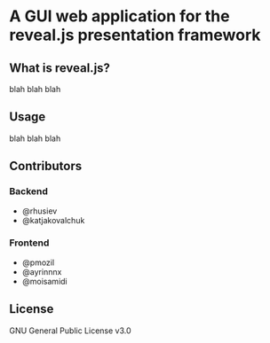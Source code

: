 # A GUI web application for the reveal.js presentation framework

## What is reveal.js?
blah blah blah

## Usage
blah blah blah

## Contributors
### Backend
- @rhusiev
- @katjakovalchuk

### Frontend
- @pmozil
- @ayrinnnx
- @moisamidi

## License
GNU General Public License v3.0
